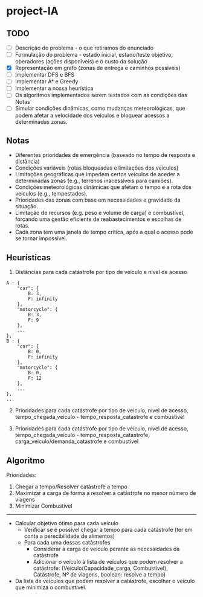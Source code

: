 # project-IA

## TODO

- [ ] Descrição do problema - o que retiramos do enunciado
- [ ] Formulação do problema - estado inicial, estado/teste objetivo, operadores (ações disponíveis) e o custo da solução
- [x] Representação em grafo (zonas de entrega e caminhos possíveis)
- [ ] Implementar DFS e BFS
- [ ] Implementar A* e Greedy
- [ ] Implementar a nossa heurística
- [ ] Os algoritmos implementados serem testados com as condições das Notas
- [ ] Simular condições dinâmicas, como mudanças meteorológicas, que podem afetar a velocidade
dos veículos e bloquear acessos a determinadas zonas.

## Notas

- Diferentes prioridades de emergência (baseado no tempo de resposta e distância)
- Condições variáveis (rotas bloqueadas e limitações dos veículos)
- Limitações geográficas que impedem certos veículos de aceder a determinadas zonas (e.g.,
terrenos inacessíveis para camiões).
- Condições meteorológicas dinâmicas que afetam o tempo e a rota dos veículos (e.g.,
tempestades).
- Prioridades das zonas com base em necessidades e gravidade da situação.
- Limitação de recursos (e.g. peso e volume de carga) e combustível, forçando uma gestão eficiente
de reabastecimentos e escolhas de rotas.
- Cada zona tem uma janela de tempo crítica, após a qual o acesso pode se tornar impossível.

## Heurísticas

1. Distâncias para cada catástrofe por tipo de veículo e nível de acesso

```
A : {
    "car": {
        B: 3,
        F: infinity
    },
    "motorcycle": {
        B: 3,
        F: 9
    },
    ...
},
B : {
    "car": {
        B: 0,
        F: infinity
    },
    "motorcycle": {
        B: 0,
        F: 12
    },
    ...
},
...
```

2. Prioridades para cada catástrofe por tipo de veículo, nível de acesso, tempo_chegada_veículo - tempo_resposta_catastrofe e combustível

3. Prioridades para cada catástrofe por tipo de veículo, nível de acesso, tempo_chegada_veículo - tempo_resposta_catastrofe, carga_veiculo/demanda_catastrofe e combustível

## Algoritmo

Prioridades:
1. Chegar a tempo/Resolver catástrofe a tempo
2. Maximizar a carga de forma a resolver a catástrofe no menor número de viagens
3. Minimizar Combustível

---

- Calcular objetivo ótimo para cada veículo
    - Verificar se é possível chegar a tempo para cada catástrofe (ter em conta a perecibilidade de alimentos)
    - Para cada uma dessas catástrofes
        - Considerar a carga de veiculo perante as necessidades da catástrofe
        - Adicionar o veículo à lista de veículos que podem resolver a catástrofe:
            (Veículo(Capacidade_carga, Combustível), Catástrofe, Nº de viagens, boolean: resolve a tempo)
- Da lista de veículos que podem resolver a catástrofe, escolher o veículo que minimiza o combustível.
